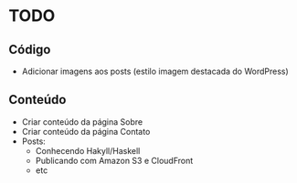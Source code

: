 # TODO

## Código

 - Adicionar imagens aos posts (estilo imagem destacada do WordPress)

## Conteúdo

 - Criar conteúdo da página Sobre
 - Criar conteúdo da página Contato
 - Posts:
    - Conhecendo Hakyll/Haskell
    - Publicando com Amazon S3 e CloudFront
    - etc
